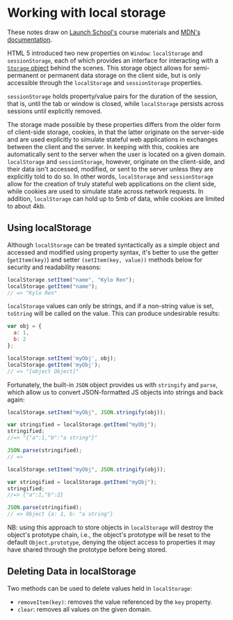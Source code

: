 # Working with local storage
These notes draw on <a target="_blank" href="https://launchschool.com/">Launch School's</a> course materials and <a target="_blank" href="https://developer.mozilla.org/en-US/docs/Web/API/Window/localStorage" target="_blank">MDN's documentation</a>.

HTML 5 introduced two new properties on `Window`: `localStorage` and `sessionStorage`, each of which provides an interface for interacting with a <a target="_blank" href="https://developer.mozilla.org/en-US/docs/Web/API/Storage">`Storage` object</a> behind the scenes.  This storage object allows for semi-permanent or permanent data storage on the client side, but is only accessible through the `localStorage` and `sessionStorage` properties.

`sessionStorage` holds property/value pairs for the duration of the session, that is, until the tab or window is closed, while `localStorage` persists across sessions until explicitly removed.

The storage made possible by these properties differs from the older form of client-side storage, cookies, in that the latter originate on the server-side and are used explicitly to simulate stateful web applications in exchanges between the client and the server.  In keeping with this, cookies are automatically sent to the server when the user is located on a given domain.  `localStorage` and `sessionStorage`, however, originate on the client-side, and their data isn't accessed, modified, or sent to the server unless they are explicitly told to do so.  In other words, `localStorage` and `sessionStorage` allow for the creation of truly stateful web applications on the client side, while cookies are used to simulate state across network requests.  In addition, `localStorage` can hold up to 5mb of data, while cookies are limited to about 4kb.

## Using localStorage
Although `localStorage` can be treated syntactically as a simple object and accessed and modified using property syntax, it's better to use the getter (`getItem(key)`) and setter `(setItem(key, value))` methods below for security and readability reasons:

```javascript
localStorage.setItem("name", "Kylo Ren");
localStorage.getItem("name");
// => "Kylo Ren"
```

`localStorage` values can only be strings, and if a non-string value is set, `toString` will be called on the value.  This can produce undesirable results:

```javascript
var obj = {
  a: 1,
  b: 2
};

localStorage.setItem('myObj', obj);
localStorage.getItem('myObj');
// => "[object Object]"
```

Fortunately, the built-in `JSON` object provides us with `stringify` and `parse`, which allow us to convert JSON-formatted JS objects into strings and back again:

```javascript
localStorage.setItem("myObj", JSON.stringify(obj));

var stringified = localStorage.getItem("myObj");
stringified;
//=> "{"a":1,"b":"a string"}"

JSON.parse(stringified);
// =>

localStorage.setItem("myObj", JSON.stringify(obj));

var stringified = localStorage.getItem("myObj");
stringified;
//=> {"a":1,"b":2}

JSON.parse(stringified);
// => Object {a: 1, b: "a string"}
```
NB: using this approach to store objects in `localStorage` will destroy the object's prototype chain, i.e., the object's prototype will be reset to the default `Object.prototype`, denying the object access to properties it may have shared through the prototype before being stored.

## Deleting Data in localStorage
Two methods can be used to delete values held in `localStorage`:
 - `removeItem(key)`: removes the value referenced by the `key` property.
 -  `clear`: removes all values on the given domain.
